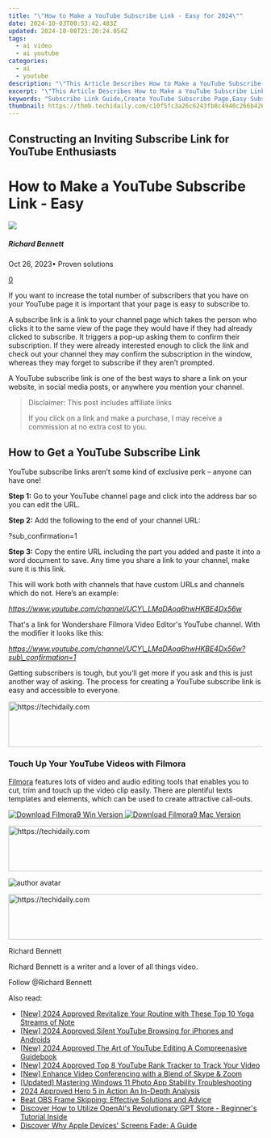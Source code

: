 ```yaml
---
title: "\"How to Make a YouTube Subscribe Link - Easy for 2024\""
date: 2024-10-03T00:53:42.483Z
updated: 2024-10-08T21:20:24.054Z
tags:
  - ai video
  - ai youtube
categories:
  - ai
  - youtube
description: "\"This Article Describes How to Make a YouTube Subscribe Link - Easy for 2024\""
excerpt: "\"This Article Describes How to Make a YouTube Subscribe Link - Easy for 2024\""
keywords: "Subscribe Link Guide,Create YouTube Subscribe Page,Easy Subscribe Button Code,YouTube Subscription Process,Build YouTube Subscribe Link,Video Subscriber Growth,Simple Subscribe Tool"
thumbnail: https://thmb.techidaily.com/c10f5fc3a26c6243fb8c4940c266b426236bd87cd21bd2e8e71da4c4f75545bc.jpg
---
```


## Constructing an Inviting Subscribe Link for YouTube Enthusiasts

# How to Make a YouTube Subscribe Link - Easy

![](https://images.wondershare.com/filmora/article-images/richard-bennett.jpg)

##### Richard Bennett

 Oct 26, 2023• Proven solutions

[0](#commentsBoxSeoTemplate)

If you want to increase the total number of subscribers that you have on your YouTube page it is important that your page is easy to subscribe to.

A subscribe link is a link to your channel page which takes the person who clicks it to the same view of the page they would have if they had already clicked to subscribe. It triggers a pop-up asking them to confirm their subscription. If they were already interested enough to click the link and check out your channel they may confirm the subscription in the window, whereas they may forget to subscribe if they aren’t prompted.

A YouTube subscribe link is one of the best ways to share a link on your website, in social media posts, or anywhere you mention your channel.

>  Disclaimer: This post includes affiliate links
>
>  If you click on a link and make a purchase, I may receive a commission at no extra cost to you.
>

## How to Get a YouTube Subscribe Link

YouTube subscribe links aren’t some kind of exclusive perk – anyone can have one!

**Step 1:** Go to your YouTube channel page and click into the address bar so you can edit the URL.

**Step 2:** Add the following to the end of your channel URL:

?sub\_confirmation=1

**Step 3:** Copy the entire URL including the part you added and paste it into a word document to save. Any time you share a link to your channel, make sure it is this link.

This will work both with channels that have custom URLs and channels which do not. Here’s an example:

_<https://www.youtube.com/channel/UCY\_LMaDAoa6hwHKBE4Dx56w>_

That's a link for Wondershare Filmora Video Editor's YouTube channel. With the modifier it looks like this:

_<https://www.youtube.com/channel/UCY\_LMaDAoa6hwHKBE4Dx56w?sub\_confirmation=1>_

Getting subscribers is tough, but you’ll get more if you ask and this is just another way of asking. The process for creating a YouTube subscribe link is easy and accessible to everyone.

<!-- affiliate ads begin -->
<a href="https://appsumo.8odi.net/c/5597632/2075461/7443" target="_top" id="2075461">
  <img src="//a.impactradius-go.com/display-ad/7443-2075461" border="0" alt="https://techidaily.com" width="728" height="90"/>
</a>
<img height="0" width="0" src="https://appsumo.8odi.net/i/5597632/2075461/7443" style="position:absolute;visibility:hidden;" border="0" />
<!-- affiliate ads end -->

### Touch Up Your YouTube Videos with Filmora

[Filmora](https://tools.techidaily.com/wondershare/filmora/download/) features lots of video and audio editing tools that enables you to cut, trim and touch up the video clip easily. There are plentiful texts templates and elements, which can be used to create attractive call-outs.

[![Download Filmora9 Win Version](https://images.wondershare.com/filmora/guide/download-btn-win.jpg) ](https://tools.techidaily.com/wondershare/filmora/download/) [![Download Filmora9 Mac Version](https://images.wondershare.com/filmora/guide/download-btn-mac.jpg) ](https://tools.techidaily.com/wondershare/filmora/download/)

<!-- affiliate ads begin -->
<a href="https://appsumo.8odi.net/c/5597632/2123726/7443" target="_top" id="2123726">
  <img src="//a.impactradius-go.com/display-ad/7443-2123726" border="0" alt="https://techidaily.com" width="600" height="90"/>
</a>
<img height="0" width="0" src="https://appsumo.8odi.net/i/5597632/2123726/7443" style="position:absolute;visibility:hidden;" border="0" />
<!-- affiliate ads end -->

![author avatar](https://images.wondershare.com/filmora/article-images/richard-bennett.jpg)

<!-- affiliate ads begin -->
<a href="https://appsumo.8odi.net/c/5597632/2100530/7443" target="_top" id="2100530">
  <img src="//a.impactradius-go.com/display-ad/7443-2100530" border="0" alt="https://techidaily.com" width="728" height="90"/>
</a>
<img height="0" width="0" src="https://appsumo.8odi.net/i/5597632/2100530/7443" style="position:absolute;visibility:hidden;" border="0" />
<!-- affiliate ads end -->

Richard Bennett

Richard Bennett is a writer and a lover of all things video.

Follow @Richard Bennett

<ins class="adsbygoogle"
     style="display:block"
     data-ad-format="autorelaxed"
     data-ad-client="ca-pub-7571918770474297"
     data-ad-slot="1223367746"></ins>

<ins class="adsbygoogle"
     style="display:block"
     data-ad-client="ca-pub-7571918770474297"
     data-ad-slot="8358498916"
     data-ad-format="auto"
     data-full-width-responsive="true"></ins>

<span class="atpl-alsoreadstyle">Also read:</span>
<div><ul>
<li><a href="https://youtube-sure.techidaily.com/024-approved-revitalize-your-routine-with-these-top-10-yoga-streams-of-note/"><u>[New] 2024 Approved Revitalize Your Routine with These Top 10 Yoga Streams of Note</u></a></li>
<li><a href="https://youtube-sure.techidaily.com/024-approved-silent-youtube-browsing-for-iphones-and-androids/"><u>[New] 2024 Approved Silent YouTube Browsing for iPhones and Androids</u></a></li>
<li><a href="https://youtube-sure.techidaily.com/024-approved-the-art-of-youtube-editing-a-compreenasive-guidebook/"><u>[New] 2024 Approved The Art of YouTube Editing A Compreenasive Guidebook</u></a></li>
<li><a href="https://youtube-sure.techidaily.com/024-approved-top-8-youtube-rank-tracker-to-track-your-video/"><u>[New] 2024 Approved Top 8 YouTube Rank Tracker to Track Your Video</u></a></li>
<li><a href="https://fox-hovers.techidaily.com/new-enhance-video-conferencing-with-a-blend-of-skype-and-zoom/"><u>[New] Enhance Video Conferencing with a Blend of Skype & Zoom</u></a></li>
<li><a href="https://extra-support.techidaily.com/updated-mastering-windows-11-photo-app-stability-troubleshooting/"><u>[Updated] Mastering Windows 11 Photo App Stability Troubleshooting</u></a></li>
<li><a href="https://some-knowledge.techidaily.com/2024-approved-hero-5-in-action-an-in-depth-analysis/"><u>2024 Approved Hero 5 in Action An In-Depth Analysis</u></a></li>
<li><a href="https://tech-revival.techidaily.com/beat-obs-frame-skipping-effective-solutions-and-advice/"><u>Beat OBS Frame Skipping: Effective Solutions and Advice</u></a></li>
<li><a href="https://tech-haven.techidaily.com/discover-how-to-utilize-openais-revolutionary-gpt-store-beginners-tutorial-inside/"><u>Discover How to Utilize OpenAI's Revolutionary GPT Store - Beginner's Tutorial Inside</u></a></li>
<li><a href="https://fox-that.techidaily.com/discover-why-apple-devices-screens-fade-a-guide/"><u>Discover Why Apple Devices' Screens Fade: A Guide</u></a></li>
</ul></div>

